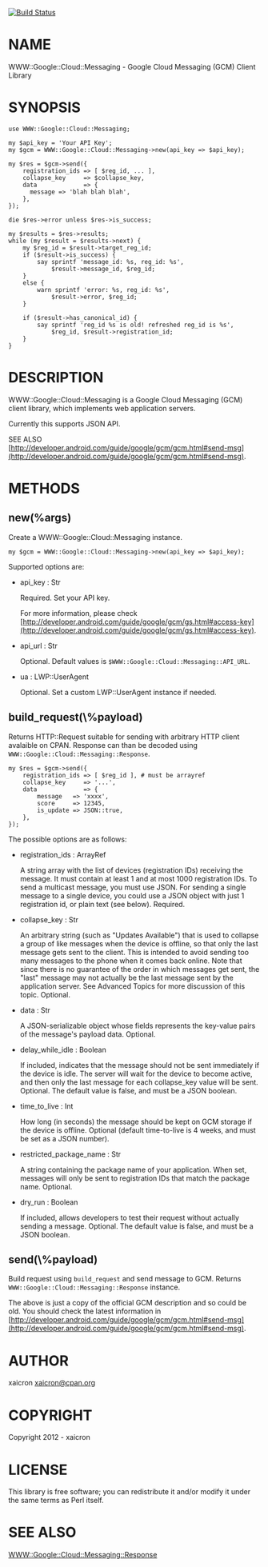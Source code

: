 [![Build Status](https://travis-ci.org/xaicron/p5-WWW-Google-Cloud-Messaging.svg?branch=master)](https://travis-ci.org/xaicron/p5-WWW-Google-Cloud-Messaging)
# NAME

WWW::Google::Cloud::Messaging - Google Cloud Messaging (GCM) Client Library

# SYNOPSIS

    use WWW::Google::Cloud::Messaging;

    my $api_key = 'Your API Key';
    my $gcm = WWW::Google::Cloud::Messaging->new(api_key => $api_key);

    my $res = $gcm->send({
        registration_ids => [ $reg_id, ... ],
        collapse_key     => $collapse_key,
        data             => {
          message => 'blah blah blah',
        },
    });

    die $res->error unless $res->is_success;

    my $results = $res->results;
    while (my $result = $results->next) {
        my $reg_id = $result->target_reg_id;
        if ($result->is_success) {
            say sprintf 'message_id: %s, reg_id: %s',
                $result->message_id, $reg_id;
        }
        else {
            warn sprintf 'error: %s, reg_id: %s',
                $result->error, $reg_id;
        }

        if ($result->has_canonical_id) {
            say sprintf 'reg_id %s is old! refreshed reg_id is %s',
                $reg_id, $result->registration_id;
        }
    }

# DESCRIPTION

WWW::Google::Cloud::Messaging is a Google Cloud Messaging (GCM) client library,
which implements web application servers.

Currently this supports JSON API.

SEE ALSO [http://developer.android.com/guide/google/gcm/gcm.html#send-msg](http://developer.android.com/guide/google/gcm/gcm.html#send-msg).

# METHODS

## new(%args)

Create a WWW::Google::Cloud::Messaging instance.

    my $gcm = WWW::Google::Cloud::Messaging->new(api_key => $api_key);

Supported options are:

- api\_key : Str

    Required. Set your API key.

    For more information, please check [http://developer.android.com/guide/google/gcm/gs.html#access-key](http://developer.android.com/guide/google/gcm/gs.html#access-key).

- api\_url : Str

    Optional. Default values is `$WWW::Google::Cloud::Messaging::API_URL`.

- ua : LWP::UserAgent

    Optional. Set a custom LWP::UserAgent instance if needed.

## build\_request(\\%payload)

Returns HTTP::Request suitable for sending with arbitrary HTTP client avalaible
on CPAN. Response can than be decoded using `WWW::Google::Cloud::Messaging::Response`.

    my $res = $gcm->send({
        registration_ids => [ $reg_id ], # must be arrayref
        collapse_key     => '...',
        data             => {
            message   => 'xxxx',
            score     => 12345,
            is_update => JSON::true,
        },
    });

The possible options are as follows:

- registration\_ids : ArrayRef

    A string array with the list of devices (registration IDs) receiving the message. It must contain at least 1 and at most 1000 registration IDs. To send a multicast message, you must use JSON. For sending a single message to a single device, you could use a JSON object with just 1 registration id, or plain text (see below). Required.

- collapse\_key : Str

    An arbitrary string (such as "Updates Available") that is used to collapse a group of like messages when the device is offline, so that only the last message gets sent to the client. This is intended to avoid sending too many messages to the phone when it comes back online. Note that since there is no guarantee of the order in which messages get sent, the "last" message may not actually be the last message sent by the application server. See Advanced Topics for more discussion of this topic. Optional.

- data : Str

    A JSON-serializable object whose fields represents the key-value pairs of the message's payload data. Optional.

- delay\_while\_idle : Boolean

    If included, indicates that the message should not be sent immediately if the device is idle. The server will wait for the device to become active, and then only the last message for each collapse\_key value will be sent. Optional. The default value is false, and must be a JSON boolean.

- time\_to\_live : Int

    How long (in seconds) the message should be kept on GCM storage if the device is offline. Optional (default time-to-live is 4 weeks, and must be set as a JSON number).

- restricted\_package\_name : Str

    A string containing the package name of your application. When set, messages will only be sent to registration IDs that match the package name. Optional.

- dry\_run : Boolean

    If included, allows developers to test their request without actually sending a message. Optional. The default value is false, and must be a JSON boolean.

## send(\\%payload)

Build request using `build_request` and send message to GCM. Returns `WWW::Google::Cloud::Messaging::Response` instance.

The above is just a copy of the official GCM description and so could be old. You should check the latest information in [http://developer.android.com/guide/google/gcm/gcm.html#send-msg](http://developer.android.com/guide/google/gcm/gcm.html#send-msg).

# AUTHOR

xaicron <xaicron@cpan.org>

# COPYRIGHT

Copyright 2012 - xaicron

# LICENSE

This library is free software; you can redistribute it and/or modify
it under the same terms as Perl itself.

# SEE ALSO

[WWW::Google::Cloud::Messaging::Response](https://metacpan.org/pod/WWW::Google::Cloud::Messaging::Response)
